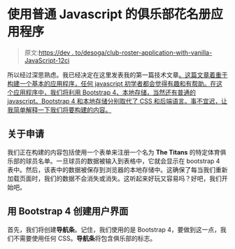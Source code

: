 # 使用普通 Javascript 的俱乐部花名册应用程序

> 原文:[https://dev . to/desoga/club-roster-application-with-vanilla-JavaScript-12ci](https://dev.to/desoga/club-roster-application-with-vanilla-javascript-12ci)

所以经过深思熟虑。我已经决定在这里发表我的第一篇技术文章[。这篇文章着重于构建一个基本的应用程序，任何 javascript 初学者都会觉得有趣和有帮助。在这个应用程序中，我们将利用 Bootstrap 4、本地存储，当然还有普通的 javascript。Bootstrap 4 和本地存储分别取代了 CSS 和后端语言。事不宜迟，让我简单解释一下我们将要构建的内容。](https://dev.to/)

## [](#about-the-application)关于申请

我们正在构建的内容包括使用一个表单来注册一个名为 **The Titans** 的特定体育俱乐部的球员名单。一旦球员的数据被输入到表格中，它就会显示在 bootstrap 4 表中。然后，该表中的数据被保存到浏览器的本地存储中。这确保了每当我们重新加载页面时，我们的数据不会消失或消失。这听起来好玩又容易吗？好吧，我们开始吧。

## [](#creating-the-user-interface-with-bootstrap-4)用 Bootstrap 4 创建用户界面

首先，我们将创建**导航条**。记住，我们使用的是 Bootstrap 4，要做到这一点，我们不需要使用任何 CSS。**导航条**将包含俱乐部的标志。